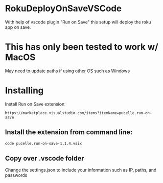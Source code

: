 # RokuDeployOnSaveVSCode

With help of vscode plugin "Run on Save" this setup will deploy the roku app on save.

# This has only been tested to work w/ MacOS

May need to update paths if using other OS such as Windows

# Installing

Install Run on Save extension:

```
https://marketplace.visualstudio.com/items?itemName=pucelle.run-on-save
```

## Install the extension from command line:

```
code pucelle.run-on-save-1.1.4.vsix
```

## Copy over .vscode folder

Change the settings.json to include your information
such as IP, paths, and passwords
